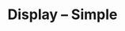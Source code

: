 ---
title: "Display – Simple"
description: "Shields with a display for numbers and letters"
parent: "general"
---